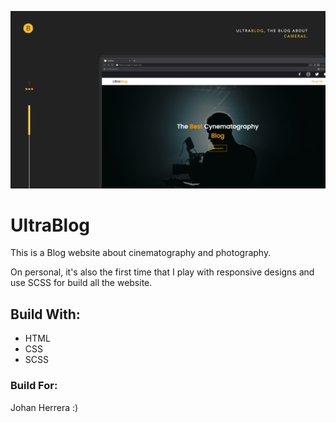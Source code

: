 ![](./assets/img/readmeImg.png)

# UltraBlog

This is a Blog website about cinematography and photography.

On personal, it's also the first time that I play with responsive designs and use SCSS for build all the website.

## Build With:

- HTML
- CSS
- SCSS

### Build For:

Johan Herrera :)